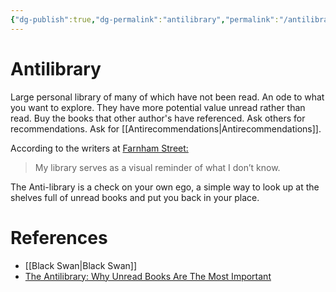 ```yaml
---
{"dg-publish":true,"dg-permalink":"antilibrary","permalink":"/antilibrary/","created":"2022-08-06T07:58:04.000-04:00","updated":"2022-08-06T07:58:04.000-04:00"}
---
```


# Antilibrary

Large personal library of many of which have not been read. An ode to what you want to explore. They have more potential value unread rather than read. Buy the books that other author's have referenced. Ask others for recommendations. Ask for [[Antirecommendations\|Antirecommendations]].

According to the writers at [Farnham Street:](https://fs.blog/the-antilibrary/)

>  My library serves as a visual reminder of what I don’t know.

The Anti-library is a check on your own ego, a simple way to look up at the shelves full of unread books and put you back in your place.

# References
- [[Black Swan\|Black Swan]]
- [The Antilibrary: Why Unread Books Are The Most Important](https://fs.blog/the-antilibrary/)
